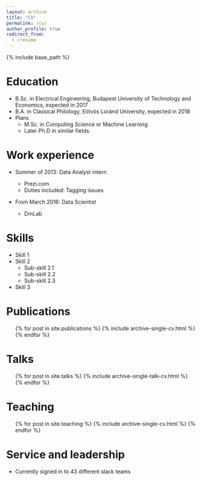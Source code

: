 ```yaml
---
layout: archive
title: "CV"
permalink: /cv/
author_profile: true
redirect_from:
  - /resume
---
```


{% include base_path %}

Education
======
* B.Sc. in Electrical Engineering, Budapest University of Technology and Economics, expected in 2017
* B.A. in Classical Philology, Eötvös Loránd University, expected in 2018
* Plans
  * M.Sc. in Computing Science or Machine Learning
  * Later Ph.D in similar fields.

Work experience
======
* Summer of 2013: Data Analyst intern
  * Prezi.com
  * Duties included: Tagging issues

* From March 2016: Data Scientist
  * DmLab

Skills
======
* Skill 1
* Skill 2
  * Sub-skill 2.1
  * Sub-skill 2.2
  * Sub-skill 2.3
* Skill 3

Publications
======
  <ul>{% for post in site.publications %}
    {% include archive-single-cv.html %}
  {% endfor %}</ul>
  
Talks
======
  <ul>{% for post in site.talks %}
    {% include archive-single-talk-cv.html %}
  {% endfor %}</ul>
  
Teaching
======
  <ul>{% for post in site.teaching %}
    {% include archive-single-cv.html %}
  {% endfor %}</ul>
  
Service and leadership
======
* Currently signed in to 43 different slack teams
